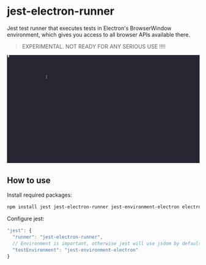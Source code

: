 # jest-electron-runner

Jest test runner that executes tests in Electron's BrowserWindow environment, which gives you access to all browser APIs
available there.

> EXPERIMENTAL. NOT READY FOR ANY SERIOUS USE !!!!

![jest electron runner](/assets/jest-electron-full.gif)

## How to use

Install required packages:

```sh
npm install jest jest-electron-runner jest-environment-electron electron
```

Configure jest:
```js
"jest": {
  "runner": "jest-electron-runner",
  // Environment is important, otherwise jest will use jsdom by default.
  "testEnvironment": "jest-environment-electron"
}
```
